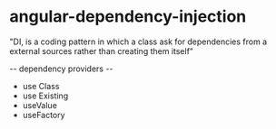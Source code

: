 # angular-dependency-injection


"DI, is a coding pattern in which a class ask for dependencies from a external sources rather than creating them itself"

-- dependency providers --
 - use Class
 - use Existing
 - useValue
 - useFactory
